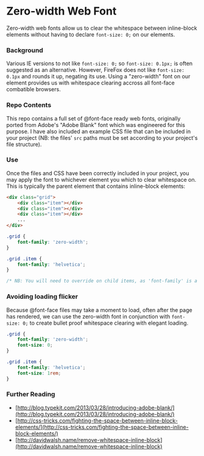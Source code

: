 Zero-width Web Font
=========

Zero-width web fonts allow us to clear the whitespace between inline-block elements without having to declare `font-size: 0;` on our elements.

### Background

Various IE versions to not like `font-size: 0;` so `font-size: 0.1px;` is often suggested as an alternative. However, FireFox does not like `font-size: 0.1px` and rounds it up, negating its use. Using a "zero-width" font on our element provides us with whitespace clearing accross all font-face combatible browsers.

### Repo Contents

This repo contains a full set of @font-face ready web fonts, originally ported from Adobe's "Adobe Blank" font which was engineered for this purpose. I have also included an example CSS file that can be included in your project (NB: the files' `src` paths must be set according to your project's file structure).

### Use

Once the files and CSS have been correctly included in your project, you may apply the font to whichever element you which to clear whitespace on. This is typically the parent element that contains inline-block elements:

```html
<div class="grid">
	<div class="item"></div>
	<div class="item"></div>
	<div class="item"></div>
	...
</div>
```

```css
.grid {
	font-family: 'zero-width';
}

.grid .item {
	font-family: 'helvetica'; 
}

/* NB: You will need to override on child items, as 'font-family' is a cascading property */
```

### Avoiding loading flicker

Because @font-face files may take a moment to load, often after the page has rendered, we can use the zero-width font in conjunction with `font-size: 0;` to create bullet proof whitespace clearing with elegant loading.

```css
.grid {
	font-family: 'zero-width';
	font-size: 0;
}

.grid .item {
	font-family: 'helvetica';
	font-size: 1rem; 
}
```

### Further Reading

- [http://blog.typekit.com/2013/03/28/introducing-adobe-blank/](http://blog.typekit.com/2013/03/28/introducing-adobe-blank/)
- [http://css-tricks.com/fighting-the-space-between-inline-block-elements/](http://css-tricks.com/fighting-the-space-between-inline-block-elements/)
- [http://davidwalsh.name/remove-whitespace-inline-block](http://davidwalsh.name/remove-whitespace-inline-block)